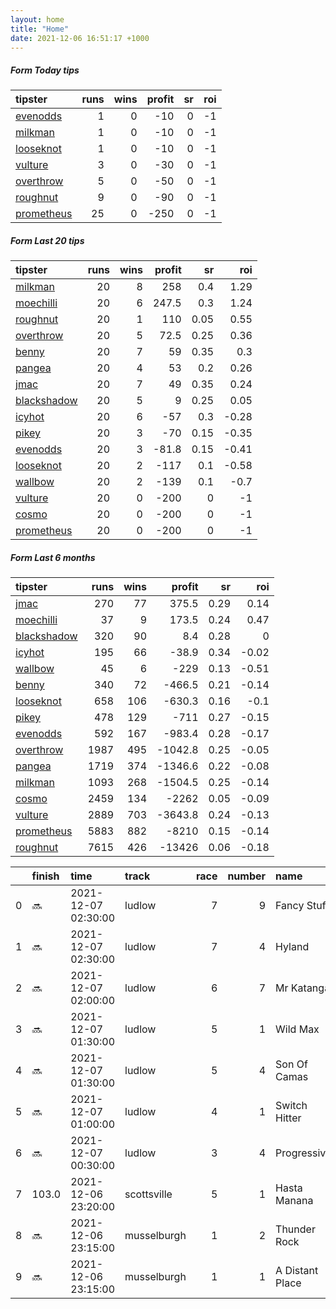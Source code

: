 ```yaml
---   
layout: home  
title: "Home"   
date: 2021-12-06 16:51:17 +1000  
---   
```



##### Form Today tips   

| tipster                                                       |   runs |   wins |   profit |   sr |   roi |
|:--------------------------------------------------------------|-------:|-------:|---------:|-----:|------:|
| [evenodds](https://mrwayneo.github.io/tips/evenodds.html)     |      1 |      0 |      -10 |    0 |    -1 |
| [milkman](https://mrwayneo.github.io/tips/milkman.html)       |      1 |      0 |      -10 |    0 |    -1 |
| [looseknot](https://mrwayneo.github.io/tips/looseknot.html)   |      1 |      0 |      -10 |    0 |    -1 |
| [vulture](https://mrwayneo.github.io/tips/vulture.html)       |      3 |      0 |      -30 |    0 |    -1 |
| [overthrow](https://mrwayneo.github.io/tips/overthrow.html)   |      5 |      0 |      -50 |    0 |    -1 |
| [roughnut](https://mrwayneo.github.io/tips/roughnut.html)     |      9 |      0 |      -90 |    0 |    -1 |
| [prometheus](https://mrwayneo.github.io/tips/prometheus.html) |     25 |      0 |     -250 |    0 |    -1 |

##### Form Last 20 tips   

| tipster                                                         |   runs |   wins |   profit |   sr |   roi |
|:----------------------------------------------------------------|-------:|-------:|---------:|-----:|------:|
| [milkman](https://mrwayneo.github.io/tips/milkman.html)         |     20 |      8 |    258   | 0.4  |  1.29 |
| [moechilli](https://mrwayneo.github.io/tips/moechilli.html)     |     20 |      6 |    247.5 | 0.3  |  1.24 |
| [roughnut](https://mrwayneo.github.io/tips/roughnut.html)       |     20 |      1 |    110   | 0.05 |  0.55 |
| [overthrow](https://mrwayneo.github.io/tips/overthrow.html)     |     20 |      5 |     72.5 | 0.25 |  0.36 |
| [benny](https://mrwayneo.github.io/tips/benny.html)             |     20 |      7 |     59   | 0.35 |  0.3  |
| [pangea](https://mrwayneo.github.io/tips/pangea.html)           |     20 |      4 |     53   | 0.2  |  0.26 |
| [jmac](https://mrwayneo.github.io/tips/jmac.html)               |     20 |      7 |     49   | 0.35 |  0.24 |
| [blackshadow](https://mrwayneo.github.io/tips/blackshadow.html) |     20 |      5 |      9   | 0.25 |  0.05 |
| [icyhot](https://mrwayneo.github.io/tips/icyhot.html)           |     20 |      6 |    -57   | 0.3  | -0.28 |
| [pikey](https://mrwayneo.github.io/tips/pikey.html)             |     20 |      3 |    -70   | 0.15 | -0.35 |
| [evenodds](https://mrwayneo.github.io/tips/evenodds.html)       |     20 |      3 |    -81.8 | 0.15 | -0.41 |
| [looseknot](https://mrwayneo.github.io/tips/looseknot.html)     |     20 |      2 |   -117   | 0.1  | -0.58 |
| [wallbow](https://mrwayneo.github.io/tips/wallbow.html)         |     20 |      2 |   -139   | 0.1  | -0.7  |
| [vulture](https://mrwayneo.github.io/tips/vulture.html)         |     20 |      0 |   -200   | 0    | -1    |
| [cosmo](https://mrwayneo.github.io/tips/cosmo.html)             |     20 |      0 |   -200   | 0    | -1    |
| [prometheus](https://mrwayneo.github.io/tips/prometheus.html)   |     20 |      0 |   -200   | 0    | -1    |

##### Form Last 6 months   

| tipster                                                         |   runs |   wins |   profit |   sr |   roi |
|:----------------------------------------------------------------|-------:|-------:|---------:|-----:|------:|
| [jmac](https://mrwayneo.github.io/tips/jmac.html)               |    270 |     77 |    375.5 | 0.29 |  0.14 |
| [moechilli](https://mrwayneo.github.io/tips/moechilli.html)     |     37 |      9 |    173.5 | 0.24 |  0.47 |
| [blackshadow](https://mrwayneo.github.io/tips/blackshadow.html) |    320 |     90 |      8.4 | 0.28 |  0    |
| [icyhot](https://mrwayneo.github.io/tips/icyhot.html)           |    195 |     66 |    -38.9 | 0.34 | -0.02 |
| [wallbow](https://mrwayneo.github.io/tips/wallbow.html)         |     45 |      6 |   -229   | 0.13 | -0.51 |
| [benny](https://mrwayneo.github.io/tips/benny.html)             |    340 |     72 |   -466.5 | 0.21 | -0.14 |
| [looseknot](https://mrwayneo.github.io/tips/looseknot.html)     |    658 |    106 |   -630.3 | 0.16 | -0.1  |
| [pikey](https://mrwayneo.github.io/tips/pikey.html)             |    478 |    129 |   -711   | 0.27 | -0.15 |
| [evenodds](https://mrwayneo.github.io/tips/evenodds.html)       |    592 |    167 |   -983.4 | 0.28 | -0.17 |
| [overthrow](https://mrwayneo.github.io/tips/overthrow.html)     |   1987 |    495 |  -1042.8 | 0.25 | -0.05 |
| [pangea](https://mrwayneo.github.io/tips/pangea.html)           |   1719 |    374 |  -1346.6 | 0.22 | -0.08 |
| [milkman](https://mrwayneo.github.io/tips/milkman.html)         |   1093 |    268 |  -1504.5 | 0.25 | -0.14 |
| [cosmo](https://mrwayneo.github.io/tips/cosmo.html)             |   2459 |    134 |  -2262   | 0.05 | -0.09 |
| [vulture](https://mrwayneo.github.io/tips/vulture.html)         |   2889 |    703 |  -3643.8 | 0.24 | -0.13 |
| [prometheus](https://mrwayneo.github.io/tips/prometheus.html)   |   5883 |    882 |  -8210   | 0.15 | -0.14 |
| [roughnut](https://mrwayneo.github.io/tips/roughnut.html)       |   7615 |    426 | -13426   | 0.06 | -0.18 |

|    | finish   | time                | track       |   race |   number | name            |   odds | tipster             |
|---:|:---------|:--------------------|:------------|-------:|---------:|:----------------|-------:|:--------------------|
|  0 | :soon:   | 2021-12-07 02:30:00 | ludlow      |      7 |        9 | Fancy Stuff     |   3.2  | evenodds,overthrow  |
|  1 | :soon:   | 2021-12-07 02:30:00 | ludlow      |      7 |        4 | Hyland          |   3.8  | overthrow           |
|  2 | :soon:   | 2021-12-07 02:00:00 | ludlow      |      6 |        7 | Mr Katanga      |   8.5  | looseknot           |
|  3 | :soon:   | 2021-12-07 01:30:00 | ludlow      |      5 |        1 | Wild Max        |   3.9  | overthrow           |
|  4 | :soon:   | 2021-12-07 01:30:00 | ludlow      |      5 |        4 | Son Of Camas    |   4.4  | overthrow           |
|  5 | :soon:   | 2021-12-07 01:00:00 | ludlow      |      4 |        1 | Switch Hitter   |   3.2  | milkman             |
|  6 | :soon:   | 2021-12-07 00:30:00 | ludlow      |      3 |        4 | Progressive     |   9    | overthrow           |
|  7 | 103.0    | 2021-12-06 23:20:00 | scottsville |      5 |        1 | Hasta Manana    |   1.01 | vulture,blackshadow |
|  8 | :soon:   | 2021-12-06 23:15:00 | musselburgh |      1 |        2 | Thunder Rock    |   2.7  | vulture             |
|  9 | :soon:   | 2021-12-06 23:15:00 | musselburgh |      1 |        1 | A Distant Place |   2.25 | vulture             |